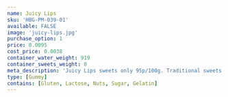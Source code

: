 ```yaml
---
name: Juicy Lips
sku: 'HBG-PM-039-01'
available: FALSE
image: 'juicy-lips.jpg'
purchase_option: 1
price: 0.0095
cost_price: 0.0038
container_water_weight: 919
container_sweets_weight: 0
meta_description: 'Juicy Lips sweets only 95p/100g. Traditional sweets and more at Humbugs Confectionery Store. Specialists in satisfying your sweet tooth!'
type: [Gummy]
contains: [Gluten, Lactose, Nuts, Sugar, Gelatin]
---
```


